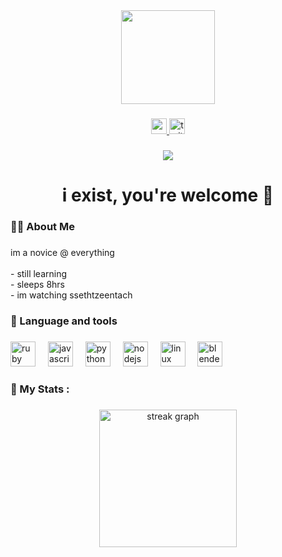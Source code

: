 <div align="center">
  <img height="150" src="https://i.pinimg.com/564x/60/29/57/602957ae7a69701218a1cb8436d3fce5.jpg"  />
</div>

###

<div align="center">
  <a href="https://youtube.com/@junoboxgacha" target="_blank">
    <img src="https://img.shields.io/static/v1?message=Youtube&logo=youtube&label=&color=FF0000&logoColor=white&labelColor=&style=for-the-badge" height="25" alt="youtube logo"  />
  </a>
  <a href="https://twitter.com/HAHAHAJKIDONTHAVEATWITTER" target="_blank">
    <img src="https://img.shields.io/static/v1?message=Twitter&logo=twitter&label=&color=1DA1F2&logoColor=white&labelColor=&style=for-the-badge" height="25" alt="twitter logo"  />
  </a>
</div>

###

<div align="center">
  <img src="https://profile-counter.glitch.me/hellodemon/count.svg?"  />
</div>

###

<h1 align="center">i exist, you're welcome 🦝</h1>

###

<h3 align="left">🏳‍🌈  About Me</h3>

###

<p align="left">im a novice @ everything<br><br>- still learning<br>- sleeps 8hrs<br>- im watching ssethtzeentach</p>

###

<h3 align="left">🚂 Language and tools</h3>

###

<div align="left">
  <img src="https://cdn.jsdelivr.net/gh/devicons/devicon/icons/ruby/ruby-original.svg" height="40" alt="ruby logo"  />
  <img width="12" />
  <img src="https://cdn.jsdelivr.net/gh/devicons/devicon/icons/javascript/javascript-original.svg" height="40" alt="javascript logo"  />
  <img width="12" />
  <img src="https://cdn.jsdelivr.net/gh/devicons/devicon/icons/python/python-original.svg" height="40" alt="python logo"  />
  <img width="12" />
  <img src="https://cdn.jsdelivr.net/gh/devicons/devicon/icons/nodejs/nodejs-original.svg" height="40" alt="nodejs logo"  />
  <img width="12" />
  <img src="https://cdn.jsdelivr.net/gh/devicons/devicon/icons/linux/linux-original.svg" height="40" alt="linux logo"  />
  <img width="12" />
  <img src="https://cdn.jsdelivr.net/gh/devicons/devicon/icons/blender/blender-original.svg" height="40" alt="blender logo"  />
</div>

###

<h3 align="left">🚪   My Stats :</h3>

###

<div align="center">
  <img src="https://streak-stats.demolab.com?user=hellodemon&locale=en&mode=daily&theme=dark&hide_border=false&border_radius=5&order=3" height="220" alt="streak graph"  />
</div>

###
